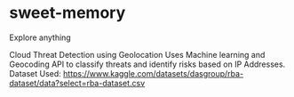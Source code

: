 # sweet-memory
Explore anything

Cloud Threat Detection using Geolocation
Uses Machine learning and Geocoding API to classify threats and identify risks based on IP Addresses.
Dataset Used: https://www.kaggle.com/datasets/dasgroup/rba-dataset/data?select=rba-dataset.csv
